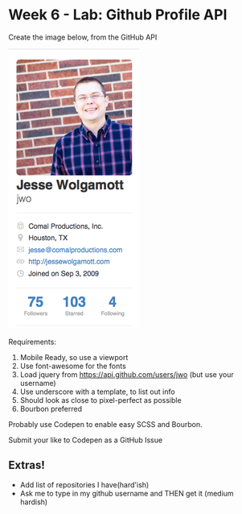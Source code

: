 Week 6 - Lab: Github Profile API
==========================

Create the image below, from the GitHub API

![githubpng](github.png)

Requirements:

1. Mobile Ready, so use a viewport
2. Use font-awesome for the fonts
3. Load jquery from https://api.github.com/users/jwo (but use your username)
4. Use underscore with a template, to list out info
5. Should look as close to pixel-perfect as possible
6. Bourbon preferred

Probably use Codepen to enable easy SCSS and Bourbon.

Submit your like to Codepen as a GitHub Issue

Extras!
--------

* Add list of repositories I have(hard'ish)
* Ask me to type in my github username and THEN get it (medium hardish)
